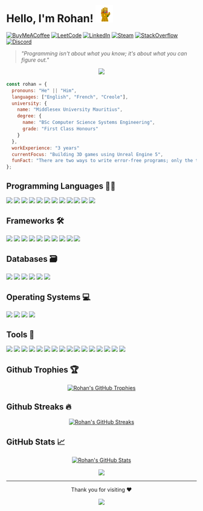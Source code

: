 # Hello, I'm Rohan! <img src="https://github.com/rohan-bhautoo/rohan-bhautoo/blob/main/thanos.gif" width="45px" />

[![BuyMeACoffee](https://img.shields.io/badge/Support_❤️-FFFF00?style=for-the-badge&logo=buymeacoffee&logoColor=black)](https://buymeacoffee.com/rohanbhautoo)
[![LeetCode](https://img.shields.io/badge/LeetCode-FFA116?style=for-the-badge&logo=leetcode&logoColor=white)](https://leetcode.com/u/rohan_bhautoo/)
[![LinkedIn](https://img.shields.io/badge/LinkedIn-0077B5?style=for-the-badge&logo=linkedin&logoColor=white)](https://linkedin.com/in/rohan-bhautoo)
[![Steam](https://img.shields.io/badge/Medium-000000?style=for-the-badge&logo=medium&logoColor=white)](https://medium.com/@rohanbhautoo)
[![StackOverflow](https://img.shields.io/badge/Stack_Overflow-F47F24?style=for-the-badge&logo=stackoverflow&logoColor=white)](https://stackoverflow.com/users/11040534/rohan)
[![Discord](https://img.shields.io/badge/Discord-5865F2?style=for-the-badge&logo=discord&logoColor=white)](https://discordapp.com/users/763085460188037180)

> *"Programming isn't about what you know; it's about what you can figure out."*
<p align="center">
  <img src="https://readme-typing-svg.herokuapp.com?font=Pacifico&size=25&color=58A6FF&center=true&vCenter=true&width=800&height=100&lines=I+am+a+full-stack+programmer+%F0%9F%91%A8%E2%80%8D%F0%9F%92%BB;Utilizes+both+logical+%F0%9F%A7%A0++and+creative+%F0%9F%8E%A8+skills+when+working+on+a+project.+;I+am+based+in+Mauritius+%F0%9F%87%B2%F0%9F%87%BA%F0%9F%8C%B4.">
</p>

```javascript
const rohan = {
  pronouns: "He" || "Him",
  languages: ["English", "French", "Creole"],
  university: {
    name: "Middlesex University Mauritius",
    degree: {
      name: "BSc Computer Science Systems Engineering",
      grade: "First Class Honours"
    }
  },
  workExperience: "3 years"
  currentFocus: "Building 3D games using Unreal Engine 5",
  funFact: "There are two ways to write error-free programs; only the third one works"
};
```
## Programming Languages 👨‍💻
[![](https://img.shields.io/badge/Flutter-42A5F5?style=for-the-badge&logo=flutter&logoColor=white)](https://flutter.dev/)
[![](https://img.shields.io/badge/Dart-4597ce?style=for-the-badge&logo=dart&logoColor=white)](https://dart.dev/)
[![](https://img.shields.io/badge/Java-ED8B00?style=for-the-badge&logo=java&logoColor=white)](https://www.java.com/en/)
[![](https://img.shields.io/badge/Python-3776AB?style=for-the-badge&logo=python&logoColor=white)](https://www.python.org/)
[![](https://img.shields.io/badge/C_Sharp-684D95?style=for-the-badge&logo=csharp&logoColor=white)](https://learn.microsoft.com/en-us/dotnet/csharp/tour-of-csharp/)
[![](https://img.shields.io/badge/HTML5-E34F26?style=for-the-badge&logo=html5&logoColor=white)](https://developer.mozilla.org/en-US/docs/Glossary/HTML5)
[![](https://img.shields.io/badge/CSS3-1572B6?style=for-the-badge&logo=css3&logoColor=white)](https://developer.mozilla.org/en-US/docs/Web/CSS)
[![](https://img.shields.io/badge/JavaScript-F7DF1E?style=for-the-badge&logo=javascript&logoColor=black)](https://developer.mozilla.org/en-US/docs/Web/JavaScript)
[![](https://img.shields.io/badge/TypeScript-007ACC?style=for-the-badge&logo=typescript&logoColor=black)](https://www.typescriptlang.org/)
[![](https://img.shields.io/badge/PHP-777BB4?style=for-the-badge&logo=php&logoColor=white)](https://www.php.net/)
[![](https://img.shields.io/badge/React-61dbfb?style=for-the-badge&logo=react&logoColor=white)](https://reactnative.dev/)
[![](https://img.shields.io/badge/Node.js-43853D?style=for-the-badge&logo=node.js&logoColor=white)](https://nodejs.org/en/)

## Frameworks 🛠️
[![](https://img.shields.io/badge/spring-%236DB33F.svg?style=for-the-badge&logo=spring&logoColor=white)](https://spring.io/projects/spring-boot)
[![](https://img.shields.io/badge/Symfony-000000?style=for-the-badge&logo=symfony&logoColor=white)](https://symfony.com/)
[![](https://img.shields.io/badge/Next.JS-000000?style=for-the-badge&logo=nextdotjs&logoColor=white)](https://nextjs.org/)
[![](https://img.shields.io/badge/Nest.JS-E0234E?style=for-the-badge&logo=nestjs&logoColor=white)](https://nestjs.com/)
[![](https://img.shields.io/badge/Express.JS-000000?style=for-the-badge&logo=express&logoColor=white)](https://expressjs.com/)
[![](https://img.shields.io/badge/Angular-DD0031?style=for-the-badge&logo=angular&logoColor=white)](https://angular.io/)
[![](https://img.shields.io/badge/.NET_Framework-512bd4?style=for-the-badge&logo=dotnet&logoColor=white)](https://reactnative.dev/)
[![](https://img.shields.io/badge/jQuery-0769ad?style=for-the-badge&logo=jquery&logoColor=black)](https://jquery.com/)
[![](https://img.shields.io/badge/Bootstrap-563D7C?style=for-the-badge&logo=bootstrap&logoColor=white)](https://getbootstrap.com/)
[![](https://img.shields.io/badge/Tailwind_CSS-3490dc?style=for-the-badge&logo=tailwindcss&logoColor=white)](https://tailwindcss.com/)

## Databases 🗃️
[![](https://img.shields.io/badge/SQL_Server-FFB900?style=for-the-badge&logo=microsoftsqlserver&logoColor=white)](https://nodejs.org/en/)
[![](https://img.shields.io/badge/MySQL-F29111?style=for-the-badge&logo=mysql&logoColor=white)](https://www.mysql.com/)
[![](https://img.shields.io/badge/PostgreSQL-336791?style=for-the-badge&logo=postgresql&logoColor=white)](https://www.postgresql.org/)
[![](https://img.shields.io/badge/MongoDB-4DB33D?style=for-the-badge&logo=mongodb&logoColor=white)](https://www.mongodb.com/)
[![](https://img.shields.io/badge/Firebase-FFA611?style=for-the-badge&logo=firebase&logoColor=white)](https://firebase.google.com/)
[![](https://img.shields.io/badge/Oracle-F80000?style=for-the-badge&logo=oracle&logoColor=white)](https://www.oracle.com/)

## Operating Systems 💻
[![](https://img.shields.io/badge/Fedora-3c6eb4?style=for-the-badge&logo=fedora&logoColor=black)](https://getfedora.org/)
[![](https://img.shields.io/badge/CentOS-951C7A?style=for-the-badge&logo=centos&logoColor=white)](https://www.centos.org/)
[![](https://img.shields.io/badge/Windows-0078D6?style=for-the-badge&logo=windows&logoColor=white)](https://www.microsoft.com/en-us/windows)
[![](https://img.shields.io/badge/Android-3DDC84?style=for-the-badge&logo=android&logoColor=white)](https://www.android.com/)

## Tools 🔧
[![](https://img.shields.io/badge/Jenkins-355564?style=for-the-badge&logo=jenkins&logoColor=white)](https://www.jenkins.io/)
[![](https://img.shields.io/badge/Docker-0db7ed?style=for-the-badge&logo=docker&logoColor=white)](https://www.docker.com/)
[![](https://img.shields.io/badge/Github-000000?style=for-the-badge&logo=github&logoColor=white)](https://github.com/)
[![](https://img.shields.io/badge/Visual_Studio-5d2b90?style=for-the-badge&logo=visualstudio&logoColor=white)](https://visualstudio.microsoft.com/)
[![](https://img.shields.io/badge/Visual_Studio_Code-0078d7?style=for-the-badge&logo=visualstudiocode&logoColor=white)](https://code.visualstudio.com/)
[![](https://img.shields.io/badge/XAMPP-fb7a24?style=for-the-badge&logo=xampp&logoColor=white)](https://www.apachefriends.org/index.html)
[![](https://img.shields.io/badge/IntelliJ_IDEA-FE315D?style=for-the-badge&logo=intellijidea&logoColor=white)](https://www.jetbrains.com/idea/)
[![](https://img.shields.io/badge/Azure_DevOps-008ad7?style=for-the-badge&logo=azuredevops&logoColor=white)](https://azure.microsoft.com/en-us/products/devops)
[![](https://img.shields.io/badge/Jira-0052CC?style=for-the-badge&logo=jira&logoColor=white)](https://www.atlassian.com/software/jira)
[![](https://img.shields.io/badge/Bitbucket-0052CC?style=for-the-badge&logo=bitbucket&logoColor=white)](https://www.atlassian.com/software/bitbucket)
[![](https://img.shields.io/badge/Confluence-0052CC?style=for-the-badge&logo=confluence&logoColor=white)](https://www.atlassian.com/software/confluence)
[![](https://img.shields.io/badge/Unreal_Engine-000000?style=for-the-badge&logo=unrealengine&logoColor=white)](https://www.unrealengine.com/en-US/unreal-engine-5)
[![](https://img.shields.io/badge/Postman-EF5B25?style=for-the-badge&logo=postman&logoColor=white)](https://www.postman.com/)
[![](https://img.shields.io/badge/Stack_Overflow-F47F24?style=for-the-badge&logo=stackoverflow&logoColor=white)](https://stackoverflow.com/)
[![](https://img.shields.io/badge/Arduino-038C8C?style=for-the-badge&logo=arduino&logoColor=white)](https://www.arduino.cc/)
[![](https://img.shields.io/badge/IBM_Watson-006699?style=for-the-badge&logo=ibmwatson&logoColor=white)](https://www.ibm.com/watson)

## Github Trophies 🏆
<p align="center">
  <a href="https://github.com/rohan-bhautoo">
    <img align="center" src="https://github-profile-trophy.vercel.app/?username=rohan-bhautoo&theme=darkhub&margin-w=15&no-bg=true&no-frame=true" alt="Rohan's GitHub Trophies" />
  </a>
</p>

## Github Streaks 🔥
<p align="center">
  <a href="https://github.com/rohan-bhautoo">
  <img align="center" src="https://github-readme-streak-stats.herokuapp.com?user=rohan-bhautoo&theme=github-dark&date_format=M%20j%5B%2C%20Y%5D&hide_border=true" alt="Rohan's GitHub Streaks" />
  </a>
</p>

## GitHub Stats &#x1f4c8;
<p align="center">
  <a href="https://github.com/rohan-bhautoo">
  <img align="center" src="https://github-readme-stats-sigma-five.vercel.app/api?username=rohan-bhautoo&show_icons=true&line_height=27&include_all_commits=true&count_private=true&theme=algolia" alt="Rohan's GitHub Stats" />
  </a>
</p>

<p align="center">
  <a href="https://github.com/rohan-bhautoo">
    <img align="center" src="https://github-readme-stats-sigma-five.vercel.app/api/top-langs/?username=rohan-bhautoo&layout=compact&theme=algolia&langs_count=10&hide=css,processing" />
  </a>
</p>

----
<p align="center">
  Thank you for visiting ❤️
</p>
<p align="center">
  <a href="https://github.com/rohan-bhautoo">
    <img align="center" src="https://profile-counter.glitch.me/rohan-bhautoo/count.svg"/>
  </a>
</p>
